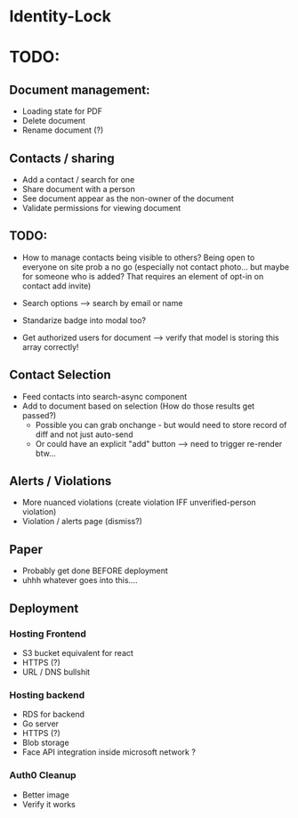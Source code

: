 # Identity-Lock


# TODO:

## Document management:
- Loading state for PDF
- Delete document
- Rename document (?)

## Contacts / sharing
- Add a contact / search for one
- Share document with a person
- See document appear as the non-owner of the document
- Validate permissions for viewing document
## TODO:
- How to manage contacts being visible to others? Being open to everyone on site prob a no go (especially not contact photo... but maybe for someone who is added? That requires an element of opt-in on contact add invite)
- Search options --> search by email or name
- Standarize badge into modal too?

- Get authorized users for document --> verify that model is storing this array correctly!

## Contact Selection
- Feed contacts into search-async component
- Add to document based on selection (How do those results get passed?)
    - Possible you can grab onchange - but would need to store record of diff and not just auto-send
    - Or could have an explicit "add" button --> need to trigger re-render btw...

## Alerts / Violations
- More nuanced violations (create violation IFF unverified-person violation)
- Violation / alerts page (dismiss?)


## Paper
- Probably get done BEFORE deployment
- uhhh whatever goes into this....

## Deployment

### Hosting Frontend
- S3 bucket equivalent for react
- HTTPS (?)
- URL / DNS bullshit

### Hosting backend
- RDS for backend
- Go server
- HTTPS (?)
- Blob storage
- Face API integration inside microsoft network ?

### Auth0 Cleanup
- Better image
- Verify it works

